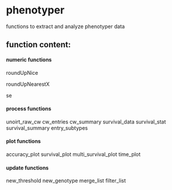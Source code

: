 # phenotyper
functions to extract and analyze phenotyper data


## function content:
#### numeric functions
roundUpNice

roundUpNearestX

se

#### process functions
unoirt_raw_cw
cw_entries
cw_summary
survival_data
survival_stat
survival_summary
entry_subtypes

#### plot functions
accuracy_plot
survival_plot
multi_survival_plot
time_plot

#### update functions
new_threshold
new_genotype
merge_list
filter_list
